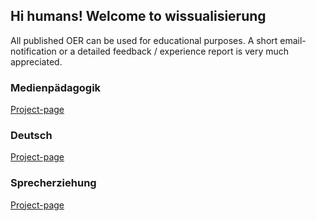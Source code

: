 ## Hi humans! Welcome to wissualisierung

All published OER can be used for educational purposes. 
A short email-notification or a detailed feedback / experience report is very much appreciated. 

### Medienpädagogik
[Project-page](https://wissualisierung.github.io/medpaed/)

### Deutsch
[Project-page](https://wissualisierung.github.io/deutsch/)

### Sprecherziehung
[Project-page](https://wissualisierung.github.io/sprechkunst/)
